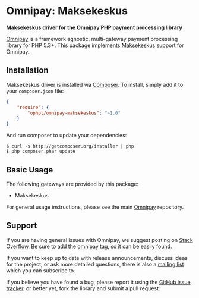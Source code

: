 # Omnipay: Maksekeskus

**Maksekeskus driver for the Omnipay PHP payment processing library**

[Omnipay](https://github.com/omnipay/omnipay) is a framework agnostic, multi-gateway payment
processing library for PHP 5.3+. This package implements [Maksekeskus](https://maksekeskus.ee/) support for Omnipay.

## Installation

Maksekeskus driver is installed via [Composer](http://getcomposer.org/). To install, simply add it
to your `composer.json` file:

```json
{
    "require": {
        "ophpl/omnipay-maksekeskus": "~1.0"
    }
}
```

And run composer to update your dependencies:

    $ curl -s http://getcomposer.org/installer | php
    $ php composer.phar update

## Basic Usage

The following gateways are provided by this package:

* Maksekeskus

For general usage instructions, please see the main [Omnipay](https://github.com/omnipay/omnipay)
repository.

## Support

If you are having general issues with Omnipay, we suggest posting on
[Stack Overflow](http://stackoverflow.com/). Be sure to add the
[omnipay tag](http://stackoverflow.com/questions/tagged/omnipay), so it can be easily found.

If you want to keep up to date with release announcements, discuss ideas for the project,
or ask more detailed questions, there is also a [mailing list](https://groups.google.com/forum/#!forum/omnipay) which
you can subscribe to.

If you believe you have found a bug, please report it using the [GitHub issue tracker](https://github.com/ophpl/omnipay-maksekeskus/issues),
or better yet, fork the library and submit a pull request.
